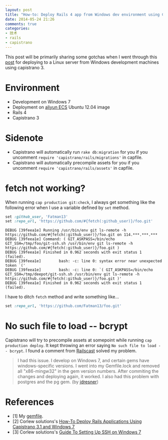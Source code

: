 ```yaml
---
layout: post
title: "How-to: Deploy Rails 4 app from Windows dev environment using Capistrano 3"
date: 2014-05-24 21:26
comments: true
categories: 
- 技术
- rails
- capistrano
---
```

This post will be primarily sharing some gotchas when I went through this [post](http://corlewsolutions.com/articles/article-10-how-to-deploy-rails-applications-using-capistrano-3-1-and-windows-7) for deploying to a Linux server from Windows development machines using capistrano 3. 

<!--more-->

# Environment

- Development on Windows 7
- Deployment on [aliyun ECS](http://www.aliyun.com/) Ubuntu 12.04 image
- Rails 4
- Capistrano 3

# Sidenote

- Capistrano will automatically run `rake db:migration` for you if you uncomment `require 'capistrano/rails/migrations'` in capfile.
- Capistrano will automatically precompile assets for you if you uncomment `require 'capistrano/rails/assets'` in capfile.

# fetch not working?

When running `cap production git:check`, I always get something like the following error when I use a variable defined by `set` method.

``` ruby 
set :github_user, 'Fatman13'
set :repo_url, 'https://github.com/#{fetch(:github_user)}/foo.git'
```

```
DEBUG [39feea1e] Running /usr/bin/env git ls-remote -h https://github.com/#{fetch(:github_user)}/foo.git on 114.***.***.***
DEBUG [39feea1e] Command: ( GIT_ASKPASS=/bin/echo GIT_SSH=/tmp/foo/git-ssh.sh /usr/bin/env git ls-remote -h https://github.com/#{fetch(:github_user)}/foo.git )
DEBUG [39feea1e] Finished in 0.962 seconds with exit status 1 (failed).
DEBUG [39feea1e]        bash: -c: line 0: syntax error near unexpected token `('
DEBUG [39feea1e]        bash: -c: line 0: `( GIT_ASKPASS=/bin/echo GIT_SSH=/tmp/deepot/git-ssh.sh /usr/bin/env git ls-remote -h https://github.com/#{fetch(:github_user)}/foo.git )'
DEBUG [39feea1e] Finished in 0.962 seconds with exit status 1 (failed).
```

I have to ditch `fetch` method and write something like...

``` ruby
set :repo_url, 'https://github.com/Fatman13/foo.git'
```

# No such file to load -- bcrypt

Capistrano will try to precompile assets at somepoint while running `cap production deploy`. It kept throwing an error saying `No such file to load -- bcrypt`. I found a comment from [Railscast](http://railscasts.com/episodes/335-deploying-to-a-vps?view=comments) solved my problem.

> I had this issue. I develop on Windows 7, and certain gems have windows-specific versions. I went into my Gemfile.lock and removed all "x86-mingw32" in the gem version numbers. After commiting the changes and deploying again, it worked. I also had this problem with postgres and the pg gem.
> (by [jdresner](https://github.com/jdresner))

# References

- [1] My [gemfile](https://github.com/Fatman13/deepot/blob/master/Gemfile).
- [2] Corlew solutions's [How-To Deploy Rails Applications Using Capistrano 3.1 and Windows 7](http://corlewsolutions.com/articles/article-10-how-to-deploy-rails-applications-using-capistrano-3-1-and-windows-7)
- [3] Corlew solutions's [Guide To Setting Up SSH on Windows 7](http://corlewsolutions.com/articles/article-11-guide-to-setting-up-ssh-on-windows-7)
